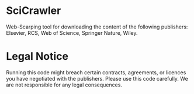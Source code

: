 # SciCrawler
Web-Scarping tool for downloading the content of the following publishers: Elsevier, RCS, Web of Science, Springer Nature, Wiley.

# Legal Notice
Running this code might breach certain contracts, agreements, or licences you have negotiated with the publishers. Please use this code carefully. We are not responsible for any legal consequences.
